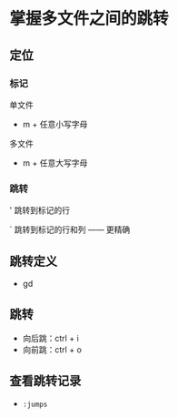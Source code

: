 # 掌握多文件之间的跳转

## 定位

### 标记

单文件

- m + 任意小写字母

多文件

- m + 任意大写字母

### 跳转

' 跳转到标记的行

` 跳转到标记的行和列 —— 更精确

## 跳转定义

- gd

## 跳转

- 向后跳：ctrl + i
- 向前跳：ctrl + o

## 查看跳转记录

- `:jumps`

